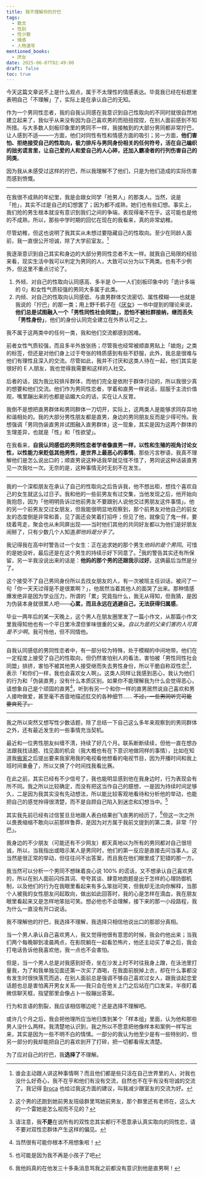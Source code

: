 ```yaml
---
title: 我不理解你的拧巴
tags:
  - 散文
  - 性别
  - 性少数
  - 情感
  - 人物速写
mentioned_books:
  - 厌女
date: 2025-06-07T02:49:00
draft: false
toc: true
---
```


今天这篇文章说不上是什么观点，属于不太理性的情感表达。毕竟我已经在标题里表明自己「不理解」了，实际上是在承认自己的无知。<!--more-->

作为一个男同性恋者，我的自我认同感在我意识到自己性取向的不同时就很自然地建立起来了，我似乎从来没有因为自己喜欢男的而扭扭捏捏，在别人面前感到不知所措。与大多数人刻板印象里的男同不一样，我接触到的大部分男同都非常拧巴，让人感到不适——一方面，他们对同性有性和情感方面的吸引；另一方面，**他们害怕、拒绝接受自己的性取向，极力排斥与男同身份相关的任何符号，活在自己编织的拙劣谎言里，让自己爱的人和爱自己的人心碎，还加入霸凌者的行列伤害自己的同类**。

因为我从未感受过这样的拧巴，所以我理解不了他们，只是为他们造成的实际伤害而感到愤慨。

---

在我很不成熟的年纪里，我是会跟女同学「抢男人」的那类人。当然，说是「抢」，其实不过是自己的幻想罢了；因为都不成熟，她们也有些幻想。事实上，我们抢的男生根本就没有意识到我们之间的争端，表现得毫不在乎。这可能也是他的不成熟，所以，那些中学时期的回忆在现在的我看来，真的非常幼稚。

尽管幼稚，但这也说明了我其实从未想过要隐藏自己的性取向。至少在同龄人面前，我一直很公开坦诚，除了大学前室友。[^2]

我逐渐意识到自己其实和身边的大部分男同性恋者不太一样。就我自己局限的经验来看，现实生活中我可以判定为男同的人，大致可以分为以下两类。也有不少例外，但这里不重点讨论了。

1. 外倾、对自己的性取向认同感高、多半是 0——人们刻板印象中的「诡计多端的 0」和女性气质较强的男同大多属于此类。
2. 内倾、对自己的性取向认同感低、与直男群体交流密切、属性模糊——也就是我说的「拧巴」的那一类；用上野千鹤子在《[厌女](/library/2024/厌女/)》一书中提到的理论来说，**他们总是试图融入一个「男性同性社会同盟」，恐怕不被社群接纳，继而丢失「男性身份」**，他们的身份认同完全建立在外界认可之上。

我不属于这两类中的任何一类，我和他们交流都感到困难。

前者女性气质较强，而且多半外放张扬；尽管我也经常被顺直男贴上「娘炮」之类的标签，但还是对他们身上过于夸张的特质感到有些不舒服，此外，我总是很难与他们有理性且深入的交流。尽管如此，我并不讨厌和这类人待在一起，他们其实是很好的 E 人朋友，我也觉得我需要和这样的人社交。

后者的话，因为我比较排斥群体，而他们完全是依附于群体行动的，所以我很少真的想要和他们交流。他们作为男同性恋者，学着和直男一样说话，屈服于主流价值观，嘴里蹦出来的也都是谄媚大众的话，实在让人反胃。

我倒不是想把直男群体和男同群体一刀切开，实际上，这两类人是能够求同存异地和谐相处的。我的大部分男性朋友都是直男，身边的男同朋友反而是少得可怜。我想强调「男同伪装直男并试图融入直男群体」这一现象，其实是因为这两个群体的生理差异，也就是「性」和「性欲望」。

在我看来，**自我认同感低的男同性恋者学者像直男一样，以性和生殖的视角讨论女性，以性能力来贬低其他男性，是世界上最恶心的事情**。那些污言秽语，我真不理解他们是怎么说出口的；顺直男说这种话我早就见怪不怪了，男同说这种话装直男见一次我吐一次。无奈的是，这种事情无时无刻不在发生。

---

我的一个深柜朋友在承认了自己的性取向之后告诉我，他不想出柜，想找个喜欢自己的女生就这么过日子。我和他的一些前男友有过交集，当他发现之后，他开始向我抱怨，因为「他明明告诉过他前男友不要跟别人说他交过男朋友这件事情」。他的另一个前男友交过女朋友，但我能很明显地观察到，那个前男友对他自己的前女友的态度倒是非常和善，见了面还会笑着打招呼；但见了他，就像见了鬼一样，要绕着弯走，聚会也从未同屏出现——当时他们其他的共同好友都以为他们是好朋友闹掰了，只有少数几个人知道*那他妈是分手了*。

我记得我在高中时警告过一个女生：正在追求她的那个男生*他妈的是个男同*。可惜的是她没听，最后还是在这个男生的持续示好下同意了。[^1]我的警告其实还有所保留，另一半我没说出来的话是：**他妈的那个男的还跟我示过好**。这俩最后当然是分了。

这个接受不了自己男同身份所以去找女朋友的人，有一次被班主任训话，被问了一句「你一天天过得是不是很累啊？」，他居然当着其他人的面哭了出来。那种情感爆发绝非是因为学业压力，所谓的「累」究竟指什么，我无从得知，但我猜，是因为伪装本身就很累人吧——**心累，而且永远在逃避自己，无法获得归属感**。

毕业一两年后的某一天晚上，这个男人在朋友圈里发了一篇小作文，从那篇小作文里我得知他也有一个平日里冷漠但爹味很重的父亲。*自以为是的父亲们害的人可真是不少啊*。我可怜他，但不同情他。

---

自我认同感低的男同性恋者中，有一部分较为特殊，处于模糊的中间地带。他们在一定程度上接受了自己的性取向，但仍然害怕别人的看法，害怕被「男性同性社会同盟」排挤，害怕不被其他男人接受继而失去男性身份，所以干脆自称双性恋[^3]，表示「和你们一样，我也会喜欢女人啊」。这类人同样让我感到恶心，我认为他们的行为和「伪装直男」没有什么本质区别。如果你不能理解我为什么会觉得恶心，请想象自己是个顽固的直男[^4]，听到有另一个和你一样的直男居然说自己喜欢和男人接吻做爱，甚至毫不吝啬地描述肛交的各种细节…… ~~不过，一些男同听完可能要爽死了。~~

---

我之所以突然又想写性少数话题，除了总结一下自己这么多年来观察到的男同群体之外，还有最近发生的一些事情充当契机。

最近和一位男性朋友纠缠不清，持续了好几个月。联系断断续续，但他一直在想办法跟我找话题、找见面的机会（我大概也有在下意识地做同样的事情），比如在知道我[搬家](/posts/逃离群居生活/)之后提出要来我家用我的电视看他想看的电视节目，因为开播时间和我上班时间重叠了，所以又换了个时间找我看比赛。

在此之前，其实已经有不少信号了，我也能明显感到他在我身边时，行为表现会有所不同。我之所以比较确定，而没有把这当作自己的臆想，一是因为持续时间足够久，二是因为我其实没有先动想法，所以能比较客观地看待和分析他的举动，也能把自己的感觉拎得很清楚，而不是自顾自己陷入到迷恋和幻想当中。[^5]

其实我先前已经有过信誓旦旦地跟人表白结果创飞直男的经历了，[^6]但这一次之所以畏畏缩缩不敢向以前那样鲁莽，是因为对方属于我前文提到的第二类，非常「拧巴」。

我身边的不少朋友（可能还有不少网友）都天真地以为所有的男同都对自己很坦诚，所以，当我指出或暗示某人是男同时，他们的第一反应是直接去问当事人。这当然是很正常的举动，但往往问不出答案，而且我在他们眼里成了犯错的那一方。

我当然可以分析一个男同不想昧着良心说 100% 的谎话，又不想承认自己喜欢男的，所以在别人面前闪烁其词、夸夸其谈、肆意地跑题是出于怎样的心理防御机制，以及他们的行为在我眼里看起来有多么笨拙可笑，但我却无法向你解释，当那个人被我的女性朋友问起取向，做出如此回答时，我的心是怎样在滴血，我在朋友眼里看起来又是怎样地笨拙可笑。想必他也不会理解，接下来的那一小段路程，我为什么一直没有开口说话。

我不理解他的拧巴，我选择不理解，我选择只相信他说出口的那部分真相。

当一个男人承认自己喜欢男人，我又觉得他很有意思的时候，我会约他出来；当我们两个每晚聊到凌晨两点，在影院躺在一起看恐怖片，他还主动买了单之后，我会打电话告诉他我喜欢他，我一点也不会害怕。

但是，当一个男人总是对我感到好奇，坐在沙发上时不时往我身上蹭，在泳池里打量我，为了和我单独见面还第一次买了酒喝，在我面前脱掉上衣，却在什么事都没有发生时很快落荒而逃，在别人面前总是强调不够自己喜欢过女人，跟我谈起恋爱话题也总是害怕离开男女关系——我只会在他关上门之后站在门口发呆，半夜盯着微信聊天框，指望那里会像占卜一般蹦出答案。

行为和言语的割裂，我应该相信哪边呢？还是选择不理解吧。

或许几个月之后，我会把他理所应当地归类到某个「样本组」里面，认为他和那些男人没什么两样。我清楚地认识到，我之所以不愿意把他像样本和案例一样写出来，其实是因为一些不明不白的情愫。一部分的我认为他至少是有一些特别的，但另一部分的我却能把自己的喜欢剖开了打碎，把一切都看得太清楚。

为了应对自己的拧巴，我**选择了**不理解。

[^1]: 这个男的还跑到她前男友班级群里骂她前男友，那个群里还有老师在，这么大的一个雷她是怎么视而不见的？ 

[^2]: 谁会主动跟人讲这种事情啊？而且他们都是些只活在自己世界里的人，对我也没什么好奇心，我不在乎和他们有没有交流，自然也不在乎有没有坦诚的交流了。我记得 [Broca](https://brocalife.com) 也给过我这方面的建议，叫我减少跟室友的交流为好。

[^3]: 请注意，我**不是**在说所有的双性恋其实都行不愿意承认真实取向的同性恋，请不要对双性恋群体产生这样的偏见。

[^4]: 当然很有可能你根本不用想象啦！

[^5]: 也可能是因为我不再是小孩子了吧

[^6]: 我他妈真的在他发三十多条消息骂我之前都没有意识到他是直男啊！
